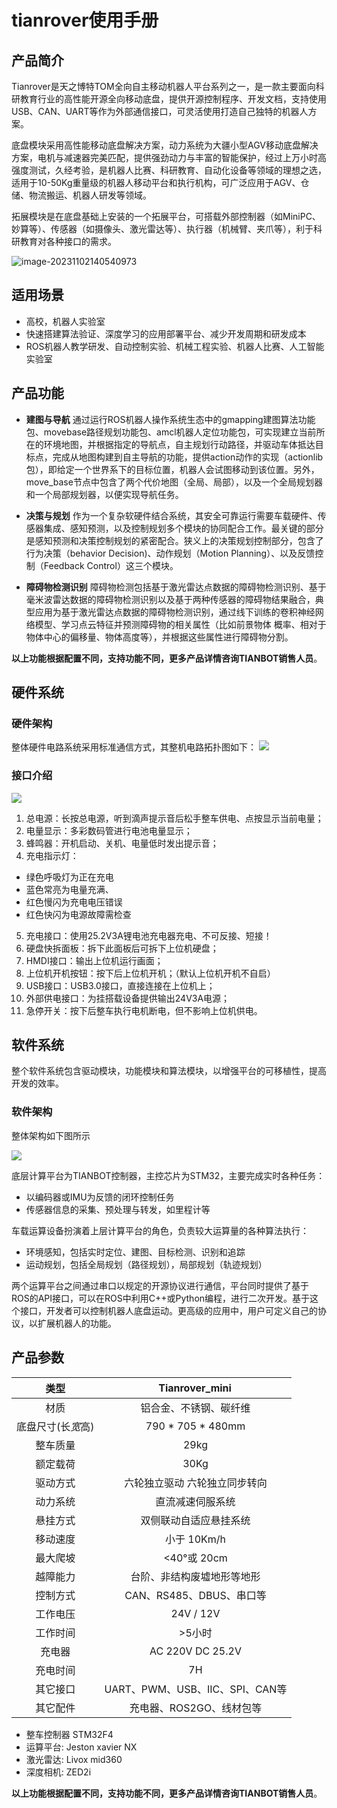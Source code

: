# tianrover使用手册

## 产品简介

Tianrover是天之博特TOM全向自主移动机器人平台系列之一，是一款主要面向科研教育行业的高性能开源全向移动底盘，提供开源控制程序、开发文档，支持使用USB、CAN、UART等作为外部通信接口，可灵活使用打造自己独特的机器人方案。

底盘模块采用高性能移动底盘解决方案，动力系统为大疆小型AGV移动底盘解决方案，电机与减速器完美匹配，提供强劲动力与丰富的智能保护，经过上万小时高强度测试，久经考验，是机器人比赛、科研教育、自动化设备等领域的理想之选，适用于10-50Kg重量级的机器人移动平台和执行机构，可广泛应用于AGV、仓储、物流搬运、机器人研发等领域。

拓展模块是在底盘基础上安装的一个拓展平台，可搭载外部控制器（如MiniPC、妙算等）、传感器（如摄像头、激光雷达等）、执行器（机械臂、夹爪等），利于科研教育对各种接口的需求。

![image-20231102140540973](https://tianbot-pic.oss-cn-beijing.aliyuncs.com/tianbot-pic/Tianbot-Doc202311021406719.png)

## **适用场景**

* 高校，机器人实验室
* 快速搭建算法验证、深度学习的应用部署平台、减少开发周期和研发成本
* ROS机器人教学研发、自动控制实验、机械工程实验、机器人比赛、人工智能实验室

## 产品功能

- **建图与导航**
  通过运行ROS机器人操作系统生态中的gmapping建图算法功能包、movebase路径规划功能包、amcl机器人定位功能包，可实现建立当前所在的环境地图，并根据指定的导航点，自主规划行动路径，并驱动车体抵达目标点，完成从地图构建到自主导航的功能，提供action动作的实现（actionlib包），即给定一个世界系下的目标位置，机器人会试图移动到该位置。另外，move_base节点中包含了两个代价地图（全局、局部），以及一个全局规划器和一个局部规划器，以便实现导航任务。

- **决策与规划**
  作为一个复杂软硬件结合系统，其安全可靠运行需要车载硬件、传感器集成、感知预测，以及控制规划多个模块的协同配合工作。最关键的部分是感知预测和决策控制规划的紧密配合。狭义上的决策规划控制部分，包含了行为决策（behavior Decision)、动作规划（Motion Planning）、以及反馈控制（Feedback Control）这三个模块。

- **障碍物检测识别**
  障碍物检测包括基于激光雷达点数据的障碍物检测识别、基于毫米波雷达数据的障碍物检测识别以及基于两种传感器的障碍物结果融合，典型应用为基于激光雷达点数据的障碍物检测识别，通过线下训练的卷积神经网络模型、学习点云特征并预测障碍物的相关属性（比如前景物体 概率、相对于物体中心的偏移量、物体高度等），并根据这些属性进行障碍物分割。

**以上功能根据配置不同，支持功能不同，更多产品详情咨询TIANBOT销售人员**。

## 硬件系统

### 硬件架构
整体硬件电路系统采用标准通信方式，其整机电路拓扑图如下：
![](https://tianbot-pic.oss-cn-beijing.aliyuncs.com/tianbot-pic/Tianbot-Doc%E5%9B%BE%E7%89%876.png)

### 接口介绍

![](https://tianbot-pic.oss-cn-beijing.aliyuncs.com/tianbot-pic/Tianbot-Doc%E5%9B%BE%E7%89%877.png)

1. 总电源：长按总电源，听到滴声提示音后松手整车供电、点按显示当前电量；
2. 电量显示：多彩数码管进行电池电量显示；
3. 蜂鸣器：开机启动、关机、电量低时发出提示音；
4. 充电指示灯：
- 绿色呼吸灯为正在充电
- 蓝色常亮为电量充满、
- 红色慢闪为充电电压错误
- 红色快闪为电源故障需检查
5. 充电接口：使用25.2V3A锂电池充电器充电、不可反接、短接！
6. 硬盘快拆面板：拆下此面板后可拆下上位机硬盘；
7. HMDI接口：输出上位机运行画面；
8. 上位机开机按钮：按下后上位机开机；（默认上位机开机不自启）
9. USB接口：USB3.0接口，直接连接在上位机上；
10. 外部供电接口：为挂搭载设备提供输出24V3A电源；
11. 急停开关：按下后整车执行电机断电，但不影响上位机供电。


## 软件系统
整个软件系统包含驱动模块，功能模块和算法模块，以增强平台的可移植性，提高开发的效率。

### 软件架构
整体架构如下图所示

![](https://tianbot-pic.oss-cn-beijing.aliyuncs.com/tianbot-pic/Tianbot-Doc%E5%9B%BE%E7%89%878.png)

底层计算平台为TIANBOT控制器，主控芯片为STM32，主要完成实时各种任务：
- 以编码器或IMU为反馈的闭环控制任务
- 传感器信息的采集、预处理与转发，如里程计等

车载运算设备扮演着上层计算平台的角色，负责较大运算量的各种算法执行：
- 环境感知，包括实时定位、建图、目标检测、识别和追踪
- 运动规划，包括全局规划（路径规划），局部规划（轨迹规划）

两个运算平台之间通过串口以规定的开源协议进行通信，平台同时提供了基于ROS的API接口，可以在ROS中利用C++或Python编程，进行二次开发。基于这个接口，开发者可以控制机器人底盘运动。更高级的应用中，用户可定义自己的协议，以扩展机器人的功能。

## **产品参数**

| 类型     | <div style="width:290px"> Tianrover_mini </div> | 
| :---: | :---: |
| 材质               | 铝合金、不锈钢、碳纤维          |
| 底盘尺寸(长*宽*高) | 790 * 705 * 480mm                   |
| 整车质量           | 29kg                            |
| 额定载荷           | 30Kg                            |
| 驱动方式           | 六轮独立驱动 六轮独立同步转向   |
| 动力系统           | 直流减速伺服系统                |
| 悬挂方式           | 双侧联动自适应悬挂系统          |
| 移动速度           | 小于 10Km/h                     |
| 最大爬坡           | <40°或 20cm                     |
| 越障能力           | 台阶、非结构废墟地形等地形      |
| 控制方式           | CAN、RS485、DBUS、串口等        |
| 工作电压           | 24V / 12V                       |
| 工作时间           | >5小时                          |
| 充电器             | AC 220V  DC 25.2V               |
| 充电时间           | 7H                              |
| 其它接口           | UART、PWM、USB、IIC、SPI、CAN等 |
| 其它配件           | 充电器、ROS2GO、线材包等        |

- 整车控制器 STM32F4 
- 运算平台: Jeston xavier NX
- 激光雷达: Livox mid360
- 深度相机: ZED2i

**以上功能根据配置不同，支持功能不同，更多产品详情咨询TIANBOT销售人员**。
